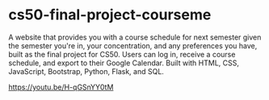 # cs50-final-project-courseme
A website that provides you with a course schedule for next semester given the semester you're in, your concentration, and any preferences you have, built as the final project for CS50. Users can log in, receive a course schedule, and export to their Google Calendar. Built with HTML, CSS, JavaScript, Bootstrap, Python, Flask, and SQL.

https://youtu.be/H-qGSnYY0tM